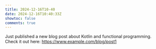 ```yaml
---
title: 2024-12-16T10-40
date: 2024-12-16T10:40:33Z
showtoc: false
comments: true
---
```


Just published a new blog post about Kotlin and functional programming. Check it out here: https://www.example.com/blog/post1
